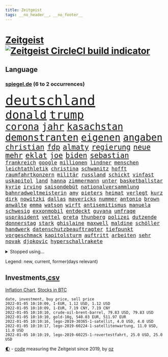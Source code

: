 ```yaml
---
title: Zeitgeist
tags: __no_header__, __no_footer__
---
```


# [Zeitgeist](https://oliz.io/zeitgeist/) [![Zeitgeist CircleCI build indicator](https://circleci.com/gh/ooz/zeitgeist.svg?style=shield)](https://circleci.com/gh/ooz/zeitgeist)

## Language

<h3><a href="https://www.spiegel.de" target="_blank">spiegel.de</a> (6 to 2 occurrences)</h3>
<p style="font-family:monospace">
<span style="font-size:32pt"><a href="news_links.html#deutschland" class="current">deutschland</a></span>
<br>
<span style="font-size:27pt"><a href="news_links.html#donald" class="current">donald</a></span>
<span style="font-size:27pt"><a href="news_links.html#trump" class="current">trump</a></span>
<br>
<span style="font-size:22pt"><a href="news_links.html#corona" class="current">corona</a></span>
<span style="font-size:22pt"><a href="news_links.html#jahr" class="current">jahr</a></span>
<span style="font-size:22pt"><a href="news_links.html#kasachstan" class="new">kasachstan</a></span>
<span style="font-size:22pt"><a href="news_links.html#demonstranten" class="current">demonstranten</a></span>
<span style="font-size:22pt"><a href="news_links.html#eigenen" class="current">eigenen</a></span>
<span style="font-size:22pt"><a href="news_links.html#angaben" class="current">angaben</a></span>
<br>
<span style="font-size:17pt"><a href="news_links.html#christian" class="current">christian</a></span>
<span style="font-size:17pt"><a href="news_links.html#fdp" class="current">fdp</a></span>
<span style="font-size:17pt"><a href="news_links.html#almaty" class="new">almaty</a></span>
<span style="font-size:17pt"><a href="news_links.html#regierung" class="current">regierung</a></span>
<span style="font-size:17pt"><a href="news_links.html#neue" class="current">neue</a></span>
<span style="font-size:17pt"><a href="news_links.html#mehr" class="current">mehr</a></span>
<span style="font-size:17pt"><a href="news_links.html#eklat" class="current">eklat</a></span>
<span style="font-size:17pt"><a href="news_links.html#joe" class="current">joe</a></span>
<span style="font-size:17pt"><a href="news_links.html#biden" class="current">biden</a></span>
<span style="font-size:17pt"><a href="news_links.html#sebastian" class="current">sebastian</a></span>
<br>
<span style="font-size:12pt"><a href="news_links.html#frankreich" class="current">frankreich</a></span>
<span style="font-size:12pt"><a href="news_links.html#google" class="current">google</a></span>
<span style="font-size:12pt"><a href="news_links.html#millionen" class="current">millionen</a></span>
<span style="font-size:12pt"><a href="news_links.html#lindner" class="current">lindner</a></span>
<span style="font-size:12pt"><a href="news_links.html#menschen" class="current">menschen</a></span>
<span style="font-size:12pt"><a href="news_links.html#leichtathletik" class="current">leichtathletik</a></span>
<span style="font-size:12pt"><a href="news_links.html#christina" class="current">christina</a></span>
<span style="font-size:12pt"><a href="news_links.html#schwanitz" class="new">schwanitz</a></span>
<span style="font-size:12pt"><a href="news_links.html#hofft" class="current">hofft</a></span>
<span style="font-size:12pt"><a href="news_links.html#raumfahrtkonzern" class="new">raumfahrtkonzern</a></span>
<span style="font-size:12pt"><a href="news_links.html#militär" class="current">militär</a></span>
<span style="font-size:12pt"><a href="news_links.html#russland" class="current">russland</a></span>
<span style="font-size:12pt"><a href="news_links.html#schickt" class="current">schickt</a></span>
<span style="font-size:12pt"><a href="news_links.html#vinfast" class="new">vinfast</a></span>
<span style="font-size:12pt"><a href="news_links.html#uskapitol" class="current">uskapitol</a></span>
<span style="font-size:12pt"><a href="news_links.html#land" class="current">land</a></span>
<span style="font-size:12pt"><a href="news_links.html#hanna" class="current">hanna</a></span>
<span style="font-size:12pt"><a href="news_links.html#zimmermann" class="current">zimmermann</a></span>
<span style="font-size:12pt"><a href="news_links.html#unter" class="current">unter</a></span>
<span style="font-size:12pt"><a href="news_links.html#basketballstar" class="current">basketballstar</a></span>
<span style="font-size:12pt"><a href="news_links.html#kyrie" class="current">kyrie</a></span>
<span style="font-size:12pt"><a href="news_links.html#irving" class="current">irving</a></span>
<span style="font-size:12pt"><a href="news_links.html#saisondebüt" class="new">saisondebüt</a></span>
<span style="font-size:12pt"><a href="news_links.html#nationalversammlung" class="new">nationalversammlung</a></span>
<span style="font-size:12pt"><a href="news_links.html#bahnradweltmeisterin" class="current">bahnradweltmeisterin</a></span>
<span style="font-size:12pt"><a href="news_links.html#amy" class="current">amy</a></span>
<span style="font-size:12pt"><a href="news_links.html#pieters" class="current">pieters</a></span>
<span style="font-size:12pt"><a href="news_links.html#heimat" class="current">heimat</a></span>
<span style="font-size:12pt"><a href="news_links.html#verlegt" class="current">verlegt</a></span>
<span style="font-size:12pt"><a href="news_links.html#kurz" class="current">kurz</a></span>
<span style="font-size:12pt"><a href="news_links.html#dirk" class="current">dirk</a></span>
<span style="font-size:12pt"><a href="news_links.html#nowitzki" class="new">nowitzki</a></span>
<span style="font-size:12pt"><a href="news_links.html#dallas" class="new">dallas</a></span>
<span style="font-size:12pt"><a href="news_links.html#mavericks" class="new">mavericks</a></span>
<span style="font-size:12pt"><a href="news_links.html#nummer" class="current">nummer</a></span>
<span style="font-size:12pt"><a href="news_links.html#antonio" class="current">antonio</a></span>
<span style="font-size:12pt"><a href="news_links.html#brown" class="current">brown</a></span>
<span style="font-size:12pt"><a href="news_links.html#anwälte" class="current">anwälte</a></span>
<span style="font-size:12pt"><a href="news_links.html#emma" class="current">emma</a></span>
<span style="font-size:12pt"><a href="news_links.html#watson" class="current">watson</a></span>
<span style="font-size:12pt"><a href="news_links.html#wirft" class="current">wirft</a></span>
<span style="font-size:12pt"><a href="news_links.html#antisemitismus" class="current">antisemitismus</a></span>
<span style="font-size:12pt"><a href="news_links.html#manuela" class="current">manuela</a></span>
<span style="font-size:12pt"><a href="news_links.html#schwesig" class="current">schwesig</a></span>
<span style="font-size:12pt"><a href="news_links.html#exxonmobil" class="new">exxonmobil</a></span>
<span style="font-size:12pt"><a href="news_links.html#entdeckt" class="current">entdeckt</a></span>
<span style="font-size:12pt"><a href="news_links.html#guyana" class="new">guyana</a></span>
<span style="font-size:12pt"><a href="news_links.html#umfrage" class="current">umfrage</a></span>
<span style="font-size:12pt"><a href="news_links.html#uspräsident" class="current">uspräsident</a></span>
<span style="font-size:12pt"><a href="news_links.html#vettel" class="new">vettel</a></span>
<span style="font-size:12pt"><a href="news_links.html#greta" class="current">greta</a></span>
<span style="font-size:12pt"><a href="news_links.html#thunberg" class="current">thunberg</a></span>
<span style="font-size:12pt"><a href="news_links.html#polizei" class="current">polizei</a></span>
<span style="font-size:12pt"><a href="news_links.html#dutzende" class="current">dutzende</a></span>
<span style="font-size:12pt"><a href="news_links.html#donnerstag" class="current">donnerstag</a></span>
<span style="font-size:12pt"><a href="news_links.html#stark" class="current">stark</a></span>
<span style="font-size:12pt"><a href="news_links.html#ghislaine" class="current">ghislaine</a></span>
<span style="font-size:12pt"><a href="news_links.html#maxwell" class="current">maxwell</a></span>
<span style="font-size:12pt"><a href="news_links.html#maldine" class="new">maldine</a></span>
<span style="font-size:12pt"><a href="news_links.html#schöller" class="new">schöller</a></span>
<span style="font-size:12pt"><a href="news_links.html#handwerk" class="new">handwerk</a></span>
<span style="font-size:12pt"><a href="news_links.html#datenschutzbeauftragter" class="new">datenschutzbeauftragter</a></span>
<span style="font-size:12pt"><a href="news_links.html#tiefpunkt" class="new">tiefpunkt</a></span>
<span style="font-size:12pt"><a href="news_links.html#vorgeschmack" class="new">vorgeschmack</a></span>
<span style="font-size:12pt"><a href="news_links.html#kapitolsturm" class="current">kapitolsturm</a></span>
<span style="font-size:12pt"><a href="news_links.html#auftritt" class="current">auftritt</a></span>
<span style="font-size:12pt"><a href="news_links.html#arbeiten" class="current">arbeiten</a></span>
<span style="font-size:12pt"><a href="news_links.html#sehr" class="current">sehr</a></span>
<span style="font-size:12pt"><a href="news_links.html#novak" class="current">novak</a></span>
<span style="font-size:12pt"><a href="news_links.html#djokovic" class="current">djokovic</a></span>
<span style="font-size:12pt"><a href="news_links.html#hyperschallrakete" class="current">hyperschallrakete</a></span>
</p>
<details>
<summary>Stopped using...</summary>
<p class="former" style="font-size:12pt">
verschiedene(442) anwalt(441) brettspiele(441) elfmeter(441) fdpchef(441) wünscht(441) 2000(440) angebot(440) euphorie(440) nachfolge(440) regieren(440) unentschieden(440) gewaltige(439) haare(439) identifiziert(439) ignoriert(439) abenteuer(438) angeklagt(438) bars(438) entschied(438) erneuter(438) gerecht(438) kritische(438) kurve(438) wartet(438) wege(438) co₂(437) eingebrochen(437) erinnerungen(437) hinterlassen(437) horst(437) jury(437) positionen(437) studierenden(437) tödlicher(437) zurzeit(437) 39(436) behandlung(436) bewerber(436) coronalockdown(436) digitaler(436) festnahme(436) froh(436) gearbeitet(436) geflüchteten(436) gerufen(436) geschickt(436) hansi(436) juventus(436) microsoft(436) preisen(436) rad(436) schwarzen(436) turin(436) usaußenminister(436) veranstaltung(436) zentrale(436) allianz(435) ankündigung(435) astrazeneca(435) beantragen(435) erntet(435) klimaneutral(435) nachwuchs(435) pocht(435) richten(435) bekannten(434) fenster(434) fußballquiz(434) gefährden(434) geschaffen(434) historisch(434) internationaler(434) kandidatin(434) lob(434) peru(434) razzia(434) regionen(434) reißt(434) trennt(434) ärmere(434) anderthalb(433) anruf(433) autohersteller(433) bedrohung(433) beeinflussen(433) beschwerde(433) bestes(433) bewegung(433) gelegenheit(433) heiko(433) hinweisen(433) lady(433) nachspiel(433) nazis(433) schrieb(433) versorgt(433) weltkrieg(433) deutet(432) einreisen(432) gedacht(432) halben(432) haseloff(432) lager(432) neuem(432) normalität(432) usbürger(432) verteilung(432) amsterdam(431) anspruch(431) arbeitslosigkeit(431) eindruck(431) einstieg(431) fortschritt(431) fuß(431) institut(431) leere(431) melanie(431) nationale(431) negativ(431) offensive(431) tausenden(431) versehentlich(431) üben(431) drehen(430) erschweren(430) schröder(430) unbekannten(430) werbung(430) zahlung(430) überzeugen(430) durchsetzen(429) eindämmen(429) figuren(429) geklärt(429) gesteht(429) irak(429) kleines(429) märz(429) noten(429) partner(429) schwierigkeiten(429) siegte(429) tourismus(429) verspielt(429) anzeigen(428) aufbruch(428) digitalen(428) eintracht(428) jüngeren(428) notruf(428) rat(428) rechts(428) ringt(428) unten(428) verpassen(428) weltweite(428) fakten(427) hauses(427) karriereberaterin(427) kostet(427) nürnberg(427) politisch(427) spekulationen(427) wehrte(427) zwischenzeitlich(427) überschattet(427) ermittlern(426) usschauspielerin(426) verbände(426) 52(425) mode(425) roger(425) schottland(425) verbrechen(425) 32(424) ecken(424) endspiel(424) grünenchef(424) sensation(424) anlass(423) attacken(423) herzen(423) kontrollen(423) spaß(423) verteidigen(423) haftstrafen(422) moskaus(422) neustart(422) verschwiegen(422) auftreten(421) ausgerufen(421) eigentümer(421) genauso(421) option(421) rollen(421) tauchen(421) anja(420) aufgetreten(420) belege(420) drohe(420) marsch(420) mitnehmen(420) vorstellen(420) einheitliche(419) frachter(419) goldenen(419) kilometern(419) spotify(419) weckt(419) begriff(418) datenanalyse(418) sportlich(418) treiben(417) küstenwache(416) bushido(415) fan(414) laufenden(414) ministerium(414) schockiert(414) zurückgegangen(414) erderwärmung(413) projekte(413) hausarrest(412) nationalteam(412) matthew(411) syrer(411) wünsche(411) defensive(410) klarer(410) träume(410) amerikas(409) behalten(409) coronazeiten(409) le(409) pushbacks(409) hohem(408) museum(408) rasen(407) verfolger(407) wendet(407) wiener(407) auseinandersetzung(406) flagge(406) gastronomie(406) jubeln(406) nasa(406) rechtsstreit(405) landung(403) psychisch(403) drin(402) hilfen(402) schaut(402) intelligenz(401) intensivstation(401) künstliche(401) munition(401) suchten(401) ball(400) festhalten(399) sinkende(399) doping(398) thüringer(398) weitermachen(398) grünenchefin(397) schützt(397) neymar(396) gewannen(394) riesiges(394) rodrigo(394) jones(393) mittelpunkt(393) schätzen(393) türen(391) sammelte(390) ursprünglich(390) wiedergewählt(388) strategisch(387) verhinderte(387) beobachtung(386) johannes(386) normalerweise(385) entspannt(384) missbrauchs(384) kontert(383) teuren(383) björn(382) sammeln(382) bbc(381) hagen(381) erreger(380) aktive(378) beheben(375) bestechung(375) coronafolgen(375) discounter(375) nationalsozialismus(375) antony(373) blinken(373) versammelt(373) kehren(371) unfällen(369) heimsieg(367) 13jährige(366) aggressiv(366) trugen(365) darmstadt(364) abgabe(363) flogen(361) rüstet(361) aufheben(358) 150000(357) biontech/pfizer(357) eingetroffen(354) sachen(353) katzen(349) polizeiruf(343) kreuzung(327) geheimen(319) flächendeckend(315) trinken(313) estland(310) stromnetz(310) vormarsch(309) unwahrscheinlich(307) walterborjans(306) bundesweiten(304) potenziell(302) belästigt(301) california(301) 53jähriger(294) indigenen(292) direkten(290) westberlin(287) übung(287) finanziellen(284) worüber(283) inzidenzen(278) konzerte(278) krimi(278) kriege(277) interessante(272) 15jähriger(265) bewirbt(265) bargeld(261) geschützte(261) nordwesten(261) realistisch(260) prozessauftakt(252) entmachtete(250) enthalten(249) scharfen(245) kühl(239) verstappens(234) erwachsen(233) erschüttern(232) motorrad(232) label(226) neudelhi(222) jubel(220) spritzen(219) hingelegt(217) nationaltrainer(213) 25jährige(211) strafverfolgung(211) mitregieren(205) einsätze(204) genossen(203) hardliner(201) ausgezahlt(200) ticket(199) vorgang(199) wessen(199) serbien(198) einwanderer(194) notlandung(192) menschenmenge(191) lago(190) maggiore(190) kw(189) berchtesgaden(188) 01(186) allgegenwärtig(186) umfang(186) fünfjähriger(184) kinderimpfung(184) eingemischt(183) ernstfall(183) fotografen(183) unschuldig(183) wahlsieger(183) bestseller(182) guido(181) befragung(179) 86(177) aggressiver(177) jamaika(177) rängen(176) 23jähriger(175) erhöhte(175) lucas(175) versichert(172) brannte(171) hebel(171) sichere(171) zeugnis(171) anpassen(170) instrumente(169) leuchten(169) merkwürdigen(169) misshandlung(169) ansprechen(168) forscherteam(168) 1941(167) ramos(167) 72(166) teufel(166) entstehung(164) genauer(164) schließung(164) verliebt(164) visa(164) abgeordneter(163) warteten(163) altenberger(162) atomgespräche(162) britney(162) millionenentschädigung(162) spears(162) anwohnern(160) geldwäsche(160) 9(159) akademie(159) auslaufen(159) süddeutschland(159) verbunden(159) verteidigungsministeriums(159) wissenschaften(159) 160(158) dick(158) zugestimmt(158) hindukusch(157) gegenwart(156) heiraten(156) nächster(156) stufen(156) ansteckung(155) heim(155) tätig(155) abgesehen(154) mächtigen(154) überwältigender(154) 18jährige(153) batterien(153) karlsruher(153) sperrung(151) roter(150) schrecklich(150) vermeintlicher(150) wunderkind(150) kreativ(149) überdosis(149) lebten(148) strikten(147) häufigsten(146) unterzogen(146) landsleute(145) verdrängt(145) las(143) metall(143) vegas(143) abschiebungen(142) eure(142) kolumbianische(142) leistete(142) lieferengpässen(142) oberbayern(142) polnischen(142) rauch(142) planet(141) formel1pressestimmen(140) schutzmaßnahmen(140) camp(139) observatorium(139) amoklauf(138) anstatt(138) theorien(138) impfzahlen(137) nothilfe(137) raser(137) hochwasserkatastrophe(136) komfort(136) badenbaden(135) drastischer(135) mobiles(134) dfbfrauen(133) kinderärzte(132) zerstörten(132) 1976(131) kulisse(131) aufwand(130) verbinden(130) ernannt(129) kohl(129) angemeldet(128) coronagipfel(128) afghanen(127) freedom(127) lautete(127) norwegischen(126) coronaleugnern(125) 240(124) schwach(124) verheiratet(124) abzugeben(123) eindeutigen(123) schwierigste(123) boxer(122) geschätzt(122) marathon(122) rückkehrer(122) unerwünscht(122) favoritenrolle(121) köpfen(121) röttgen(120) sprint(120) öffentlicher(120) ali(118) bezug(118) gotteslästerung(117) notlage(117) entschädigt(116) nazivergleichen(116) 1961(115) gouverneurs(115) rundfunks(115) düsseldorfer(114) juristisches(114) münzen(114) haushaltshilfe(113) machtübernahme(113) überschreiten(113) aufkommen(112) früherem(112) losgegangen(112) note(112) freundinnen(111) vergisst(111) fußballbundes(110) müttern(110) taugen(110) angestellt(109) morawiecki(109) coronatoten(108) göringeckardt(108) hauptgrund(108) mesut(108) wissing(108) özil(108) adidas(107) award(107) hochdruck(107) spielmacher(107) tankstellen(107) ausharren(106) grünenfraktionschefin(106) haushalt(106) heimspiel(106) hessens(106) iaea(106) partien(106) tierwelt(106) devise(105) exmann(104) staatsangehörigkeit(104) tabellenführung(104) alias(103) friedensnobelpreisträgerin(103) hawaii(103) neuesten(103) saisonauftakt(103) zorn(103) überraschende(103) regelungen(102) flüchtlingsdrama(100) prangert(100) verletzungspause(100) anführen(99) kooperieren(99) späte(99) töteten(99) verteidigte(99) illegaler(98) involviert(98) plänen(98) toxische(98) volkspartei(98) gerichtsentscheidung(97) südlichen(97) verstärkung(97) abgerechnet(96) bestätigte(96) fifa(96) architekten(95) jerome(95) powell(95) katrin(94) migrationspolitik(94) protokoll(94) 06(93) längsten(93) umbruch(93) euaußengrenze(92) lahmt(92) spdvorsitzende(92) staatsanwältin(92) gewandt(91) statistisch(91) wittert(91) arten(90) charly(90) eingekauft(90) härtester(90) pazifik(90) tumulten(90) vertuschung(90) angels(89) gutgehen(89) hells(89) talk(89) urteilt(89) angehören(88) denise(88) missouri(88) mobility(88) wmqualifikation(88) angeprangert(87) erheblicher(87) kinderarzt(87) krankschreibung(87) pharmakonzern(87) breuer(86) defekte(86) dringen(86) geschmolzen(86) handhabe(86) chaotischsten(85) einzuschätzen(85) fachzeitschriften(85) gebeutelte(85) opioidkrise(85) arktis(84) benachbarten(84) bundesligatopspiel(84) bündnisses(84) eindringlich(84) immobilie(84) umgebracht(84) tvduell(83) verhörthriller(83) versöhnlich(83) vulkaninsel(83) biontechgründer(82) hübner(82) miete(82) sennheiser(82) elektrisiert(81) lübecker(81) coronaphase(80) ernsthafte(80) freiem(80) pflichtspielniederlagen(80) teamchef(80) tweets(80) alberto(79) coronabilanz(79) costa(79) erwecken(79) finanzkrise(79) gabriela(79) tvdebatte(79) bombenanschlag(78) championsleaguespiel(78) kaperte(78) pfad(78) eingefangen(77) erklärungen(77) lauschte(77) nrwregierungschef(77) riskieren(77) sonderparteitag(77) zahlungsunfähigkeit(77) goldmedaillengewinnerin(76) ham(76) sound(75) hamm(74) ole(74) sorgerecht(74) vorträge(74) wiederzubeleben(74) heizung(73) vogel(73) weiche(73) exekutionen(72) gange(72) populistisch(72) trieben(72) ubooten(72) verspielen(72) angesprochen(71) jesse(71) lea(71) menschlicher(71) zukommen(71) anhören(70) bewahrte(70) flaschenhalsrezession(70) gaskrise(70) hast(70) knüpfen(70) samstagabend(70) wich(70) abhängen(69) aufgebracht(69) kohlrichter(69) maike(69) tatverdächtigem(69) engagieren(68) floss(68) lol(68) meistern(68) 1975(67) ausbauen(67) beider(67) trickst(67) zäune(67) carolina(66) energiekosten(66) haushaltssperre(66) sam(66) suizid(66) verstand(66) zurückgezogen(66) begrüßen(65) genügen(65) scheinheiligkeit(65) zerknirscht(65) ach(64) berufsschule(64) biene(64) blätter(64) bundesliganiederlage(64) gazprom(64) heinrich(64) kritisierten(64) menschheit(64) schlepper(64) aue(63) blättert(63) erzgebirge(63) panama(63) plastikmüll(63) strackzimmermann(63) bestellen(62) enteignung(62) eupolitiker(62) ig(62) kombination(62) lasst(62) materialknappheit(62) sekte(62) tshirts(62) twitteraccount(62) coronakontrollen(61) gaspreise(61) gewerbe(61) hassparolen(61) saal(61) verwerfungen(61) cduvorsitzenden(60) charge(60) entwickler(60) fassade(60) feldenkirchen(60) geblitzt(60) geklaut(60) vorschlagen(60) votiert(60) ampelverhandlungen(59) aung(59) eidinger(59) eingefroren(59) erwartung(59) kinderklinik(59) klubführung(59) kurbelt(59) lockerung(59) mond(59) unsicherheiten(59) bewältigte(58) co2preis(58) generäle(58) gesetzen(58) gleichermaßen(58) klimafreundlicher(58) övp(58) gerichtsverfahren(57) gezerrt(57) kai(57) kroatische(57) national(57) schleuser(57) dschungel(56) korruptionsvorwürfe(56) magie(56) matthäus(56) meeresgrund(56) späteren(56) warnstreiks(56) arsch(55) bedrängt(55) losgehen(55) notfallzulassung(55) papers(55) schallenberg(55) warburg(55) frischen(54) hüten(54) kissen(54) strafverfahren(54) 2700(53) einsturz(53) gebilligt(53) totgeprügelt(53) umsetzung(53) verunglückte(53) österreichischer(53) 1970(52) hausdurchsuchungen(52) oberst(52) rechtsextremer(52) sommerhaus(52) unvollendet(52) 74(51) adele(51) ansturm(51) attentate(51) entwicklungsländern(51) kommentiert(51) künstlerinnen(51) pelze(51) regierungsarbeit(51) intensivpatienten(50) jungstar(50) lieferte(50) polnischer(50) vorzugehen(50) wirksam(50) dzienus(49) geworben(49) großbanken(49) komplizierter(49) objekt(49) sachsenanhalts(49) sarahlee(49) sprecherin(49) timon(49) finanzspritze(48) geschnappt(48) kompass(48) nochgesundheitsminister(48) staatsspitze(48) asylsuchenden(47) baseballschläger(47) blamiert(47) christlichen(47) parteivorstand(47) stellantis(47) härten(46) robuste(46) sonderweg(46) verbundenen(46) verdreifacht(46) absprachen(45) chefposten(45) faires(45) folgende(45) verglichen(45) beschlagnahmte(44) oberlandesgericht(44) schärferes(44) europarat(43) geheimnisse(43) hinterließ(43) hochseewindparks(43) luftwaffe(43) pannenstart(43) privates(43) seitenlinie(43) spieltisch(43) abschlussbericht(42) amanal(42) betrüger(42) czaja(42) gruselig(42) kurz'(42) legendäre(42) marion(42) petros(42) rosenthal(42) valencia(42) wichtigster(42) wohnten(42) ehrgeizige(41) gründeten(41) kavala(41) mitschuld(41) mutterkonzern(41) willemsen(41) 14000(40) bruders(40) kräftigen(40) tötungsdelikts(40) verlockend(40) wonach(40) ämtern(40) anwenden(39) enes(39) feind(39) heime(39) kanter(39) kriegen(39) osman(39) photo(39) seibert(39) siena(39) wartezeiten(39) abschiebung(38) hinrichtungen(38) mehrmals(38) nachkriegszeit(38) ratgeber(38) schwört(38) zugute(38) abgreifen(37) ausstoß(37) coronamedikaments(37) generalstaatsanwalt(37) linnemann(37) molnupiravir(37) palace(37) zweifache(37) backen(36) bestehende(36) chip(36) eignet(36) ethikrat(36) fegte(36) gerechtfertigt(36) schreck(36) symbole(36) brandenburgischen(35) eitan(35) fußballs(35) hager(35) medienrummel(35) plazenta(35) rheinderby(35) rücknahme(35) seilbahnabsturz(35) seilbahnunglück(35) vorgesehen(35) geldflut(34) sandhausen(34) sexismus(34) trophäen(34) betriebsrat(33) christiane(33) geisel(33) generationen(33) merck(33) ministeramt(33) rückseite(33) bemerkenswerten(32) geduldig(32) lifte(32) zoran(32) atomwaffenfähige(31) befördert(31) fischerboot(31) glühende(31) karibik(31) korridor(31) frisst(30) gefoltert(30) gegenzug(30) impfskeptikerin(30) kürzer(30) lettland(30) statuen(30) ubahn(30) unterhaltung(30) bundeskriminalamt(29) getrennte(29) hetze(29) house(29) vorstellt(29) wmfinale(29) auffrischungsimpfungen(28) kaiserslautern(28) putzen(28) regional(28) schieflage(28) sexualisierte(28) unbegründet(28) videoassistenten(28) wirklichkeit(28) abgesagte(27) amerikanischer(27) ausblieb(27) benfica(27) coronaboosterimpfung(27) millionenwert(27) 113(26) belogen(26) ehrlich(26) geschmack(26) ketten(26) patientinnen(26) rezepten(26) schusswaffen(26) staatsstreich(26) teslaaktien(26) total(26) befreite(25) gaga(25) gucci(25) interaktive(25) jude(25) pufpaff(25) rettungseinsatz(25) sachverständigenrat(25) wirtschaftsweisen(25) dosbpräsident(24) dream(24) havre(24) längeren(24) vermeidbar(24) alfons(23) geht’s(23) hörmann(23) iraker(23) kaputtgegangen(23) sportbund(23) 3gpflicht(22) aggression(22) dosb(22) erfüllung(22) perus(22) pickuptrucks(22) archiviert(21) baldkanzler(21) begegnet(21) calais(21) kick(21) michigan(21) stroh(21) tatortvote(21) terence(21) coronahotspot(20) defactoregierungschefin(20) ischgl(20) kyi(20) sohnes(20) suu(20) algaddafi(19) alislam(19) billig(19) coronagesetz(19) machthabers(19) saif(19) bahnbrechende(18) extremsportler(18) handschrift(18) kalt(18) 00(17) 43jährige(17) ausschlag(17) geschäftsführende(17) kinderbuch(17) luftverkehr(17) wettrennen(17) ethikratmitglied(16) gewaltbereite(16) harsch(16) ständiger(16) wellenbrecher(16) einstimmig(15) erbil(15) vierteljahrhundert(15) weltraumschrott(15) überzeugten(15) coronarunde(14) entsteht(14) epsteins(14) fliegende(14) halbmarathon(14) ligaspiele(14) schande(14) tauschen(14) trainerdebüt(14) ussanktionen(14) kronprinz(13) menschlich(13) versteht(13) wta(13) zukommt(13) apotheker(12) attraktiver(12) beliebten(12) interimscoach(12) luftfilter(12) ozean(12) sank(12) angekündigte(11) auslandsreise(11) kontakten(11) recycling(11) salzburger(11) swift(11) tonfall(11) wtachef(11)
</p>
</details>
<p>Legend: <span class="new">new</span>, <span class="current">current</span>, <span class="former">former(days relevant)</span></p>

## Investments[.csv](investments.csv)

[Inflation Chart](https://inflationchart.com),
[Stocks in BTC](https://stonksinbtc.xyz/)

```
date, investment, buy price, sell price
2022-01-05 10:10:09, 1-EUR, 1.12 USD, 1.12 USD
2022-01-05 10:10:09, 1-EUR, 7.19 CNY, 7.19 CNY
2022-01-05 10:10:10, crude-oil-brent-barrel, 79.83 USD, 79.83 USD
2022-01-05 10:10:10, gold-10g, 540.03 EUR, 511.97 EUR
2022-01-05 10:10:16, lego-2019-30365-1-satellit, 4.0 USD, 4.0 USD
2022-01-05 10:10:17, lego-2019-60224-1-satellitenwartung, 11.0 USD, 11.0 USD
2022-01-05 10:10:19, lego-2019-60225-1-rovertestfahrt, 25.0 USD, 25.0 USD
```

<footer>
<a href="javascript:toggleTheme()" class="nav">🌓</a>
- <a href="https://github.com/ooz/zeitgeist">code</a> measuring the Zeitgeist since 2019, by <a href="https://oliz.io">oz</a>
</footer>
